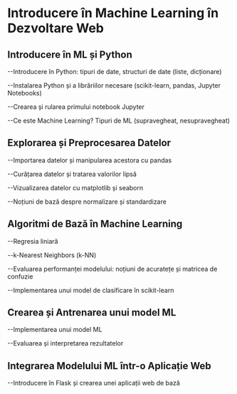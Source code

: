 <h1>Introducere în Machine Learning în Dezvoltare Web</h1>

 <h2>Introducere în ML și Python</h2>
 
--Introducere în Python: tipuri de date, structuri de date (liste, dicționare)

--Instalarea Python și a librăriilor necesare (scikit-learn, pandas, Jupyter Notebooks)

--Crearea și rularea primului notebook Jupyter

--Ce este Machine Learning? Tipuri de ML (supravegheat, nesupravegheat)


 <h2>Explorarea și Preprocesarea Datelor</h2>
 
--Importarea datelor și manipularea acestora cu pandas

--Curățarea datelor și tratarea valorilor lipsă

--Vizualizarea datelor cu matplotlib și seaborn

--Noțiuni de bază despre normalizare și standardizare


 <h2>Algoritmi de Bază în Machine Learning</h2>
 
--Regresia liniară 

--k-Nearest Neighbors (k-NN)

--Evaluarea performanței modelului: noțiuni de acuratețe și matricea de confuzie

--Implementarea unui model de clasificare în scikit-learn


 <h2>Crearea și Antrenarea unui model ML</h2>
 
--Implementarea unui model ML

--Evaluarea și interpretarea rezultatelor

 <h2>Integrarea Modelului ML într-o Aplicație Web</h2>
 
--Introducere în Flask și crearea unei aplicații web de bază



